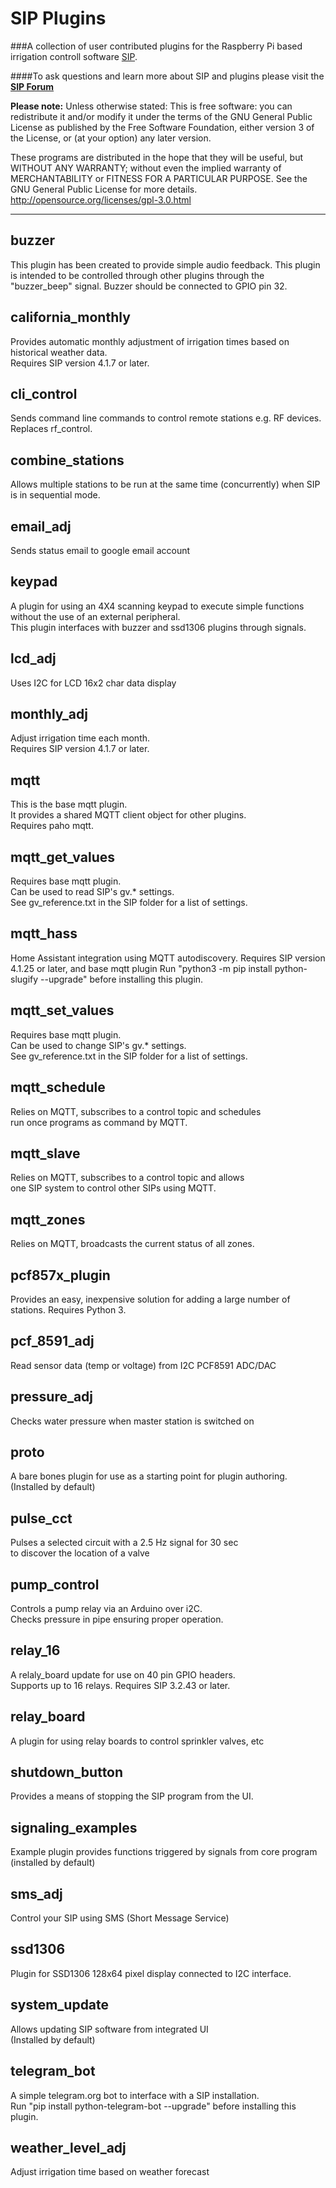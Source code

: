 SIP Plugins
============
###A collection of user contributed plugins for the Raspberry Pi based irrigation controll software  [SIP](https://github.com/Dan-in-CA/SIP).

####To ask questions and learn more about SIP and plugins please visit the **[SIP Forum](http://nosack.com/sipforum/index.php)**

**Please note:** Unless otherwise stated:
This is free software: you can redistribute it and/or modify it under the terms of the GNU General Public License as published by the Free Software Foundation, either version 3 of the License, or (at your option) any later version.

These programs are distributed in the hope that they will be useful, but WITHOUT ANY WARRANTY; without even the implied warranty of MERCHANTABILITY or FITNESS FOR A PARTICULAR PURPOSE.  See the GNU General Public License for more details.
<http://opensource.org/licenses/gpl-3.0.html>
******************
buzzer
---------
This plugin has been created to provide simple audio feedback.  This plugin is intended to be controlled through other
plugins through the "buzzer_beep" signal. Buzzer should be connected to GPIO pin 32.

california_monthly
---------
Provides automatic monthly adjustment of irrigation times based on historical weather data.  
Requires SIP version 4.1.7 or later.

cli_control
---------- 
Sends command line commands to control remote stations e.g. RF devices.  
Replaces rf_control. 

combine_stations
----------
Allows multiple stations to be run at the same time (concurrently) when SIP is in sequential mode.

email_adj
----------
Sends status email to google email account

keypad
----------
A plugin for using an 4X4 scanning keypad to execute simple functions without the use of an external peripheral.  
This plugin interfaces with buzzer and ssd1306 plugins through signals.

lcd_adj
----------
Uses I2C for LCD 16x2 char data display

monthly_adj
----------
Adjust irrigation time each month.  
Requires SIP version 4.1.7 or later.

mqtt
----------
This is the base mqtt plugin.   
It provides a shared MQTT client object for other plugins.  
Requires paho mqtt.

mqtt_get_values
----------
Requires base mqtt plugin.  
Can be used to read SIP's gv.* settings.  
See gv_reference.txt in the SIP folder for a list of settings.

mqtt_hass
----------
Home Assistant integration using MQTT autodiscovery.
Requires SIP version 4.1.25 or later, and base mqtt plugin
Run "python3 -m pip install python-slugify --upgrade" before installing this plugin.  

mqtt_set_values
----------
Requires base mqtt plugin.  
Can be used to change SIP's gv.* settings.  
See gv_reference.txt in the SIP folder for a list of settings.

mqtt_schedule
--------------
Relies on MQTT, subscribes to a control topic and schedules  
run once programs as command by MQTT.

mqtt_slave
--------------
Relies on MQTT, subscribes to a control topic and allows  
one SIP system to control other SIPs using MQTT.

mqtt_zones
-------------
Relies on MQTT, broadcasts the current status of all zones.

pcf857x_plugin
----------
Provides an easy, inexpensive solution for adding a large number of stations.
Requires Python 3.

pcf_8591_adj
----------
Read sensor data (temp or voltage) from I2C PCF8591 ADC/DAC

pressure_adj
----------
Checks water pressure when master station is switched on

proto
---------
A bare bones plugin for use as a starting point for plugin authoring.  
(Installed by default)

pulse_cct
----------
Pulses a selected circuit with a 2.5 Hz signal for 30 sec  
to discover the location of a valve

pump_control
------------
Controls a pump relay via an Arduino over i2C.  
Checks pressure in pipe ensuring proper operation.

relay_16
----------
A relaly_board update for use on 40 pin GPIO headers.  
Supports up to 16 relays. Requires SIP 3.2.43 or later.

relay_board
----------
A plugin for using relay boards to control sprinkler valves, etc

shutdown_button
----------
Provides a means of stopping the SIP program from the UI.

signaling_examples
----------
Example plugin provides functions triggered by signals from core program (installed by default)

sms_adj
----------
Control your SIP using SMS (Short Message Service)

ssd1306
----------
Plugin for SSD1306 128x64 pixel display connected to I2C interface.

system_update
----------
Allows updating SIP software from integrated UI  
(Installed by default)

telegram_bot
-------------
A simple telegram.org bot to interface with a SIP installation.  
Run "pip install python-telegram-bot --upgrade" before installing this plugin.

weather_level_adj
----------
Adjust irrigation time based on weather forecast
